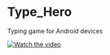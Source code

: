 # Type_Hero
Typing game for Android devices

[![Watch the video](https://i.postimg.cc/j58nR3gb/Type-Hero-Screenshot.png)](https://youtube.com/shorts/IjUwJgjjoMc)